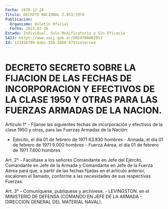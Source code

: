 ```yaml
---
Fecha: 1970-12-28
Título: DECRETO NACIONAL 2.953/1970
Publicación:
  Organismo: Boletín Oficial
  Fecha: 2013-03-26
Estado: Individual, Solo Modificatoria o Sin Eficacia
SAIJ: https://www.saij.gob.ar/DN19700002953
Id: 123456789-0abc-359-2000-0791soterced
---
```

# DECRETO SECRETO SOBRE LA FIJACION DE LAS FECHAS DE INCORPORACION Y EFECTIVOS DE LA CLASE 1950 Y OTRAS PARA LAS FUERZAS ARMADAS DE LA NACION.

<a id="1"></a>
Artículo 1° - Fíjanse las siguientes fechas de incorporación y efectivos de la clase 1950 y otras, para las Fuerzas Armadas de la Nación:

- Ejército, el día 01 de febrero de 1971 	  63.830 hombres - Armada, el día 01 de febrero de 1971 	   9.000 hombres - Fuerza Aérea, el día 01 de febrero de 1971 	   7.600 hombres

<a id="2"></a>
Art. 2° - Facúltase a los señores Comandante en Jefe del Ejército, Comandante en Jefe de la Armada y Comandante en Jefe de la Fuerza Aérea para que, a partir de las fechas fijadas en el    artículo anterior, escalonen el llamado, conforme a las necesidades de sus respectivas Fuerzas.

<a id="3"></a>
Art. 3° - Comuníquese, publíquese y archívese. - LEVINGSTON. en el MINISTERIO DE DEFENSA (COMANDO EN JEFE DE LA ARMADA - DIRECCION GENERAL DEL MATERIAL NAVAL).